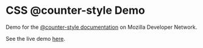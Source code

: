 CSS @counter-style Demo
=======================

Demo for the [@counter-style documentation](https://developer.mozilla.org/en-US/docs/Web/CSS/@counter-style) on Mozilla Developer Network.

See the live demo [here](https://mdn.github.io/css-counter-style-demo/).
